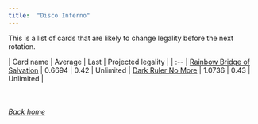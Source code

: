 ```yaml
---
title:  "Disco Inferno"
---
```


This is a list of cards that are likely to change legality before the next rotation.

| Card name | Average | Last | Projected legality |
| :-- |
[Rainbow Bridge of Salvation](https://db.ygoprodeck.com/card/?search=Rainbow%20Bridge%20of%20Salvation) | 0.6694 | 0.42 | Unlimited |
[Dark Ruler No More](https://db.ygoprodeck.com/card/?search=Dark%20Ruler%20No%20More) | 1.0736 | 0.43 | Unlimited |

<br>

###### [Back home](index)